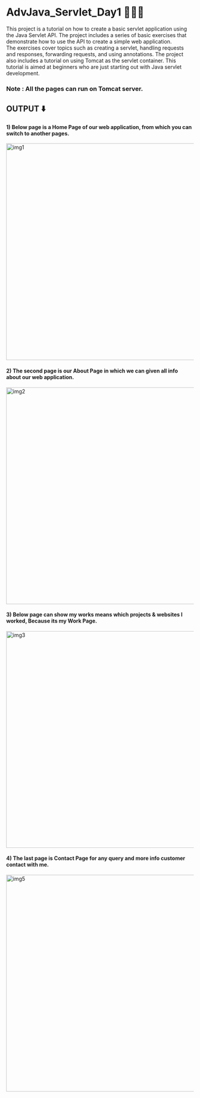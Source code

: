 # AdvJava_Servlet_Day1 🧑‍💻✅
This project is a tutorial on how to create a basic servlet application using the Java Servlet API. The project includes a series of basic exercises that demonstrate how to use the API to create a simple web application. <br>
The exercises cover topics such as creating a servlet, handling requests and responses, forwarding requests, and using annotations. The project also includes a tutorial on using Tomcat as the servlet container. This tutorial is aimed at beginners who are just starting out with Java servlet development.

<h3>Note : All the pages can run on Tomcat server.</h3>
<h2>OUTPUT ⬇️</h2>

<h4>1) Below page is a Home Page of our web application, from which you can switch to another pages.</h4>

<img width="580" alt="img1" src="https://user-images.githubusercontent.com/113874433/210698691-c5486462-f0b7-4ca5-a42c-4963affd3752.png">

<h4>2) The second page is our About Page in which we can given all info about our web application.</h4>

<img width="580" alt="img2" src="https://user-images.githubusercontent.com/113874433/210699006-036c58ed-754d-4cfa-b6f4-01b779a4d76a.png">

<h4>3) Below page can show my works means which projects & websites I worked, Because its my Work Page.</h4>

<img width="580" alt="img3" src="https://user-images.githubusercontent.com/113874433/210699277-7795f563-f036-42a7-b7a4-aa2ddbe15b02.png">

<h4>4) The last page is Contact Page for any query and more info customer contact with me.</h4>

<img width="580" alt="img5" src="https://user-images.githubusercontent.com/113874433/210699648-5ae4ccd3-fead-4120-a8bf-833ff9297472.png">
